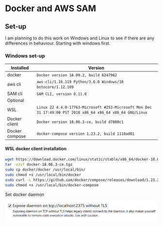 # Docker and AWS SAM

## Set-up

I am planning to do this work on Windows and Linux to see if there are any differences in behaviour. Starting with windows first.

### Windows set-up

| Installed | Version
|-|-|
|docker | `Docker version 18.09.2, build 6247962` |
| aws cli | `aws-cli/1.16.119 Python/3.6.0 Windows/10 botocore/1.12.109` |
| SAM cli | `SAM CLI, version 0.11.0`|
|Optional | |
| WSL | `Linux Z2 4.4.0-17763-Microsoft #253-Microsoft Mon Dec 31 17:49:00 PST 2018 x86_64 x86_64 x86_64 GNU/Linux`
| Docker client | `Docker version 18.06.3-ce, build d7080c1` |
| Docker compose | `docker-compose version 1.23.2, build 1110ad01` |

#### WSL docker client installation

```bash
wget https://download.docker.com/linux/static/stable/x86_64/docker-18.06.3-ce.tgz
tar -xzvf docker-18.06.3-ce.tgz
sudo cp docker/docker /usr/local/bin/
sudo chmod +x /usr/local/bin/docker
sudo curl -L https://github.com/docker/compose/releases/download/1.23.2/docker-compose-`uname -s`-`uname -m` -o /usr/local/bin/docker-compose
sudo chmod +x /usr/local/bin/docker-compose
```

Set docker daemon

![Docker Daemon setting](/images/DockerDaemonSetting.png)